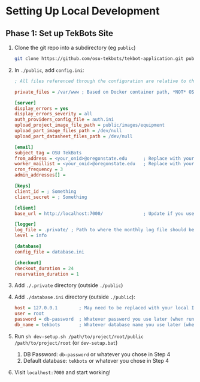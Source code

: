 # Setting Up Local Development

## Phase 1: Set up TekBots Site
1. Clone the git repo into a subdirectory (eg `public`)
    ```sh
    git clone https://github.com/osu-tekbots/tekbot-application.git public
    ```

2. In `./public`, add `config.ini`:
    ```ini
    ; All files referenced through the configuration are relative to this private path

    private_files = /var/www ; Based on Docker container path, *NOT* OS filepath

    [server]
    display_errors = yes
    display_errors_severity = all
    auth_providers_config_file = auth.ini
    upload_project_image_file_path = public/images/equipment
    upload_part_image_files_path = /dev/null
    upload_part_datasheet_files_path = /dev/null

    [email]
    subject_tag = OSU TekBots
    from_address = <your_onid>@oregonstate.edu      ; Replace with your ONID
    worker_maillist = <your_onid>@oregonstate.edu   ; Replace with your ONID
    cron_frequency = 3
    admin_addresses[] = 

    [keys]
    client_id = ; Something
    client_secret = ; Something

    [client]
    base_url = http://localhost:7000/               ; Update if you use a different port

    [logger]
    log_file = .private/ ; Path to where the monthly log file should be created
    level = info

    [database]
    config_file = database.ini

    [checkout]
    checkout_duration = 24
    reservation_duration = 1
    ```

3. Add `./.private` directory (outside `./public`)

4. Add `./database.ini` directory (outside `./public`):
    ```ini
    host = 127.0.0.1        ; May need to be replaced with your local IP
    user = root
    password = db-password  ; Whatever password you use later (when running dev-setup.sh)
    db_name = tekbots       ; Whatever database name you use later (when running dev-setup.sh)
    ```

5. Run `sh dev-setup.sh /path/to/project/root/public /path/to/project/root` (or `dev-setup.bat`)
    1. DB Password: `db-password` or whatever you chose in Step 4
    2. Default database: `tekbots` or whatever you chose in Step 4

6. Visit `localhost:7000` and start working!